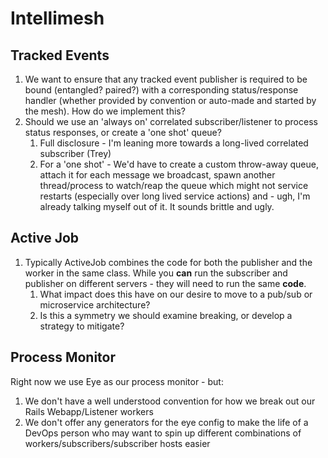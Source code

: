 # Intellimesh

## Tracked Events

1. We want to ensure that any tracked event publisher is required to be bound (entangled? paired?) with a corresponding status/response handler (whether provided by convention or auto-made and started by the mesh).  How do we implement this?
2. Should we use an 'always on' correlated subscriber/listener to process status responses, or create a 'one shot' queue?
   1. Full disclosure - I'm leaning more towards a long-lived correlated subscriber (Trey)
   2. For a 'one shot' - We'd have to create a custom throw-away queue, attach it for each message we broadcast, spawn another thread/process to watch/reap the queue which might not service restarts (especially over long lived service actions) and - ugh, I'm already talking myself out of it.  It sounds brittle and ugly.

## Active Job

1. Typically ActiveJob combines the code for both the publisher and the worker in the same class.  While you **can** run the subscriber and publisher on different servers - they will need to run the same **code**.
   1. What impact does this have on our desire to move to a pub/sub or microservice architecture?
   2. Is this a symmetry we should examine breaking, or develop a strategy to mitigate?

## Process Monitor

Right now we use Eye as our process monitor - but:
1. We don't have a well understood convention for how we break out our Rails Webapp/Listener workers
2. We don't offer any generators for the eye config to make the life of a DevOps person who may want to spin up different combinations of workers/subscribers/subscriber hosts easier
